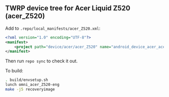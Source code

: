 ## TWRP device tree for Acer Liquid Z520 (acer_Z520)

Add to `.repo/local_manifests/acer_Z520.xml`:

```xml
<?xml version="1.0" encoding="UTF-8"?>
<manifest>
	<project path="device/acer/acer_Z520" name="android_device_acer_acer_Z520" remote="liquidporting" revision="android-5.1" />
</manifest>
```

Then run `repo sync` to check it out.

To build:

```sh
. build/envsetup.sh
lunch omni_acer_Z520-eng
make -j5 recoveryimage
```
